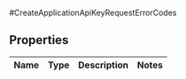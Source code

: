 #CreateApplicationApiKeyRequestErrorCodes

## Properties
Name | Type | Description | Notes
------------ | ------------- | ------------- | -------------

